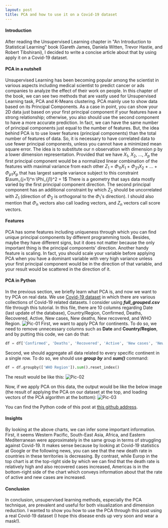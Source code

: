 ```yaml
---
layout: post
title: PCA and how to use it on a Covid-19 dataset
---
```


#### Introduction
After reading the Unsupervised Learning chapter in "An Introduction to Statistical Learning" book (Gareth James, Daniela Witten, Trevor Hastie, and Robert Tibshirani), I decided to write a concise article about that by using apply it on a Covid-19 dataset.
 
#### PCA in a nutshell
Unsupervised Learning has been becoming popular among the scientist in various aspects including medical scientist to predict cancer or ads companies to analyze the effect of their work on people.
In this chapter of the book, we can see two methods that are vastly used for Unsupervised Learning task, PCA and K-Means clustering. PCA mainly use to show data based on its Principal Components. As a case in point, you can show your 2D data just based on your first principal component if your features have a strong relationship; otherwise, you also should use the second component to have a more accurate prediction. In fact, we can have the same number of principal components just equal to the number of features. But, the idea behind PCA is to use lower features (principal components) than the total number of features of data. So, it is necessary to have correlated data to use fewer principal components, unless you cannot have a minimized mean square error.
The idea is to substitute our n observation with dimension p by a lower dimension representation. Provided that we have $X_{1}$, $X_{2}$, ..., $X_{p}$ the first principal component would be a normalized linear combination of the features with maximal variance from each other
$Z_{1}$ = $\Phi_{11}$$X_{1}$ + $\Phi_{21}$$X_{2}$ + ... + $\Phi_{p1}$$X_{p}$ 
that has largest sample variance subject to this constraint
$\sum_{j=1}^n \Phi_{j1}^2 = 1$
There is a geometry that says data mostly varied by the first principal component direction. The second principal component has an additional constraint by which $Z_{2}$ should be uncorrelated with $Z_{1}$ (direction of $\Phi_{2}$ is orthogonal to the $\Phi_{1}$'s direction). I should also mention that $\Phi_{n}$ vectors also call loading vectors, and $Z_{n}$ vectors call score vectors.


#### Features
PCA has some features including uniqueness through which you can find unique principal components by different programming tools. Besides, maybe they have different signs, but it does not matter because the only important thing is the principal components' direction. 
Another handy feature is scaling. In fact, you should scale your variable before applying PCA when you have a dominant variable with very high variance unless your first principal component would be in the direction of that variable, and your result would be scattered in the direction of it.


#### PCA in Python
In the previous section, we briefly learn what PCA is, and now we want to try PCA on real data. We use [Covid-19 dataset](https://github.com/imdevskp/covid_19_jhu_data_web_scrap_and_cleaning) in which there are various collections of Covid-19 related datasets. I consider using **_full_grouped.csv_** file through this tutorial. In this file, there are 10 columns regarding Date (last update of the database), Country/Region, Confirmed, Deaths, Recovered, Active, New cases, New deaths, New recovered, and WHO Region. 
![Pic-01](https://user-images.githubusercontent.com/25500417/97104419-fedb7e80-16c8-11eb-9cde-c84e146b55fc.jpg)
First, we want to apply PCA for continents. To do so, we need to remove unnecessary columns such as **Date** and **Country/Region**, and by putting this code, we can do that:
```python
df = df['Confirmed', 'Deaths', 'Recovered', 'Active', 'New cases', 'New deaths', 'New recovered', 'WHO Region']
```
Second, we should aggregate all data related to every specific continent in a single row. To do so, we should use **_group by_** and **_sum()_** command:
```python
df = df.groupby(['WHO Region']).sum().reset_index()
```
The result would be like this:
![Pic-02](https://user-images.githubusercontent.com/25500417/97104574-2f6fe800-16ca-11eb-829d-0b5175a19994.jpg)

Now, if we apply PCA on this data, the output would be like the below image (the result of applying the PCA on our dataset at the top, and loading vectors of the PCA algorithm at the bottom):
![Pic-03](https://user-images.githubusercontent.com/25500417/97144628-0870ef00-177a-11eb-9017-99b781746022.jpg)

You can find the Python code of this post at [this github address](https://github.com/mrhajbabaei/unsupervised-learning-covid-19).


#### Insights
By looking at the above charts, we can infer some important information. First, it seems Western Pacific, South-East Asia, Africa, and Eastern Mediterranean were approximately in the same group in terms of struggling against Covid-19. It makes sense because by looking at Covid-19 statistics at Google or the following news, you can see that the new death rate in countries in these territories is decreasing. By contrast, while Europ in the top chart is at the top-right side by which we can find that the death rate is relatively high and also recovered cases increased, Americas is in the bottom-right side of the chart which conveys information about that the rate of active and new cases are increased.

#### Conclusion
In conclusion, unsupervised learning methods, especially the PCA technique, are prevalent and useful for both visualization and dimension reduction. I wanted to show you how to use the PCA through this post using a real Covid-19 dataset (I hope this disease ends up very soon and wear a mask!).